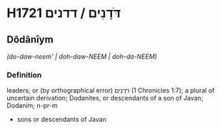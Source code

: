 # H1721 דֹּדָנִים / דדנים

## Dôdânîym

_(do-daw-neem' | doh-daw-NEEM | doh-da-NEEM)_

### Definition

leaders; or (by orthographical error) רֹדָנִים (1 Chronicles 1:7); a plural of uncertain derivation; Dodanites, or descendants of a son of Javan; Dodanim; n-pr-m

- sons or descendants of Javan

